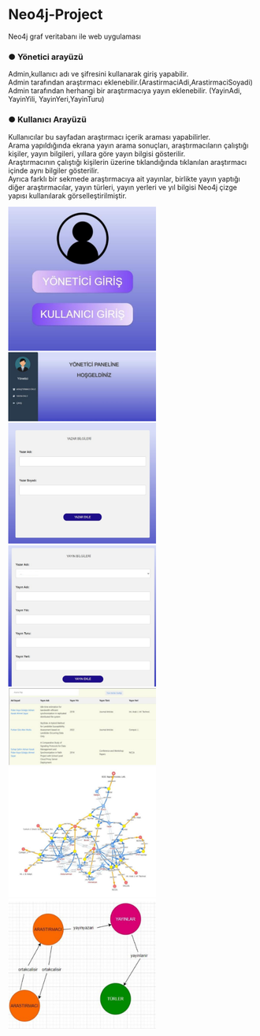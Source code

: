 # Neo4j-Project
 Neo4j graf veritabanı ile web uygulaması
 
### ● Yönetici arayüzü
 Admin,kullanıcı adı ve şifresini kullanarak giriş yapabilir.\
 Admin tarafından araştırmacı eklenebilir.(ArastirmaciAdi,ArastirmaciSoyadi)\
 Admin tarafından herhangi bir araştırmacıya yayın eklenebilir. (YayinAdi, YayinYili, YayinYeri,YayinTuru)
 
  
### ● Kullanıcı Arayüzü
 Kullanıcılar bu sayfadan araştırmacı içerik araması yapabilirler.\
 Arama yapıldığında ekrana yayın arama sonuçları, araştırmacıların çalıştığı kişiler, yayın bilgileri, yıllara göre yayın bilgisi gösterilir.\
 Araştırmacının çalıştığı kişilerin üzerine tıklandığında tıklanılan araştırmacı içinde aynı bilgiler gösterilir.\
 Ayrıca farklı bir sekmede araştırmacıya ait yayınlar, birlikte yayın yaptığı diğer araştırmacılar, yayın türleri, yayın yerleri ve yıl bilgisi Neo4j çizge yapısı kullanılarak görselleştirilmiştir.
  
<img
  src="/images/1.png"
  alt="Alt text"
  title="Optional title"
  style="display: inline-block; margin: 0 auto; max-width: 300px">
  <img
  src="/images/2.png"
  alt="Alt text"
  title="Optional title"
  style="display: inline-block; margin: 0 auto; max-width: 300px">
  <img
  src="/images/3.png"
  alt="Alt text"
  title="Optional title"
  style="display: inline-block; margin: 0 auto; max-width: 300px">
  <img
  src="/images/4.png"
  alt="Alt text"
  title="Optional title"
  style="display: inline-block; margin: 0 auto; max-width: 300px">
  <img
  src="/images/5.png"
  alt="Alt text"
  title="Optional title"
  style="display: inline-block; margin: 0 auto; max-width: 300px">
  <img
  src="/images/6.png"
  alt="Alt text"
  title="Optional title"
  style="display: inline-block; margin: 0 auto; max-width: 300px">
  <img
  src="/images/7.png"
  alt="Alt text"
  title="Optional title"
  style="display: inline-block; margin: 0 auto; max-width: 300px">
